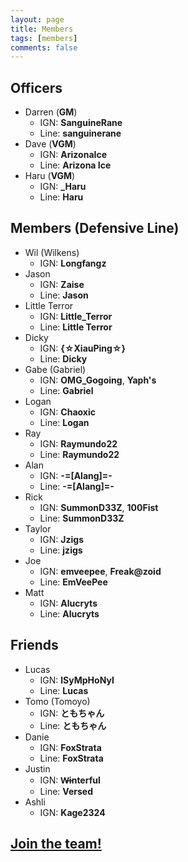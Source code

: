 ```yaml
---
layout: page
title: Members
tags: [members]
comments: false
---
```


## Officers

* Darren (<b class='officer'>GM</b>)
  * IGN: <b>SanguineRane</b>
  * Line: <b>sanguinerane</b>
* Dave (<b class='officer'>VGM</b>)
  * IGN: <b>ArizonaIce</b>
  * Line: <b>Arizona Ice</b>
* Haru (<b class='officer'>VGM</b>)
  * IGN: <b>_Haru</b>
  * Line: <b>Haru</b>

## Members (Defensive Line)

* Wil (Wilkens)
  * IGN: <b>Longfangz</b>
* Jason
  * IGN: <b>Zaise</b>
  * Line: <b>Jason</b>
* Little Terror
  * IGN: <b>Little_Terror</b>
  * Line: <b>Little Terror</b>
* Dicky
  * IGN: <b>{☆XiauPing☆}</b>
  * Line: <b>Dicky</b>
* Gabe (Gabriel)
  * IGN: <b>OMG_Gogoing</b>, <b>Yaph's</b>
  * Line: <b>Gabriel</b>
* Logan
  * IGN: <b>Chaoxic</b>
  * Line: <b>Logan</b>
* Ray
  * IGN: <b>Raymundo22</b>
  * Line: <b>Raymundo22</b>
* Alan
  * IGN: <b>-=[Alang]=-</b>
  * Line: <b>-=[Alang]=-</b>
* Rick
  * IGN: <b>SummonD33Z</b>, <b>100Fist</b>
  * Line: <b>SummonD33Z</b>
* Taylor
  * IGN: <b>Jzigs</b>
  * Line: <b>jzigs</b>
* Joe
  * IGN: <b>emveepee</b>, <b>Freak@zoid</b>
  * Line: <b>EmVeePee</b>
* Matt
  * IGN: <b>Alucryts</b>
  * Line: <b>Alucryts</b>

## Friends

* Lucas
  * IGN: <b>lSyMpHoNyl</b>
  * Line: <b>Lucas</b>
* Tomo (Tomoyo)
  * IGN: <b>ともちゃん</b>
  * Line: <b>ともちゃん</b>
* Danie
  * IGN: <b>FoxStrata</b>
  * Line: <b>FoxStrata</b>
* Justin
  * IGN: <b>W̶interful</b>
  * Line: <b>Versed</b>
* Ashli
  * IGN: <b>Kage2324</b>

## <a href="/about#join">Join the team!</a>
